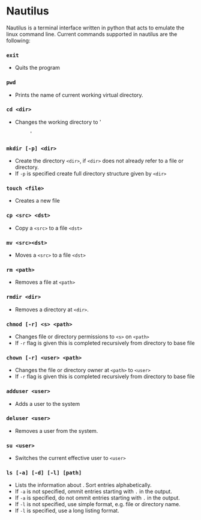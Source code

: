 # Nautilus

Nautilus is a terminal interface written in python that acts to emulate the linux command line.
Current commands supported in nautilus are the following:

### `exit`
- Quits the program

### `pwd`
- Prints the name of current working virtual directory.


### `cd <dir>`
- Changes the working directory to '<dir>'

### `mkdir [-p] <dir>`
- Create the directory `<dir>`, if `<dir>` does not already refer to a file or directory.
- If `-p` is specified create full directory structure given by `<dir>`

### `touch <file>`
- Creates a new file

### `cp <src> <dst>`
- Copy a `<src>` to a file `<dst>`

### `mv <src><dst> `
- Moves a `<src>` to a file `<dst>`

### `rm <path>`
- Removes a file at `<path>`

### `rmdir <dir>`
- Removes a directory at `<dir>`.

### `chmod [-r] <s> <path>`
- Changes file or directory permissions to `<s>` on `<path>`
- If `-r` flag is given this is completed recursively from directory to base file

### `chown [-r] <user> <path>`
- Changes the file or directory owner at `<path>` to `<user>`
- If `-r` flag is given this is completed recursively from directory to base file

### `adduser <user>`
- Adds a user to the system

### `deluser <user>`
- Removes a user from the system.

### `su <user>`
- Switches the current effective user to `<user>`

### `ls [-a] [-d] [-l] [path]`
- Lists the information about <path>. Sort entries alphabetically.
- If `-a` is not specified, ommit entries starting with `.` in the output.
- If `-a` is specified, do not ommit entries starting with `.` in the output.
- If `-l` is not specified, use simple format, e.g. file or directory name.
- If `-l` is specified, use a long listing format.


